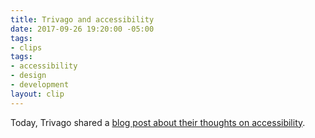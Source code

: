 ```yaml
---
title: Trivago and accessibility
date: 2017-09-26 19:20:00 -05:00
tags:
- clips
tags:
- accessibility
- design
- development
layout: clip
---
```


Today, Trivago shared a [blog post about their thoughts on accessibility](http://tech.trivago.com/2017/09/26/accessibility-at-trivago/).
